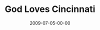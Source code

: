 ---
layout: message
category: message
series: "We Love Cincinnati"
title: "God Loves Cincinnati"
date: 2009-07-05-00-00
message_id: 570
audio: "http://s3.amazonaws.com/crossroadsaudiomessages/WeLove1.mp3"
audio-duration: "36:21"
description: "Chuck Mingo shares the four actions of a city lover."
video: "https://s3.amazonaws.com/crossroadsvideomessages/WeLove1.mp4"
video-duration: "36:21"
video-image: "http://s3.amazonaws.com/crossroads-media/images/legacy/content/WeLove1-still.jpg"
program: "http://s3.amazonaws.com/crossroads-media/media/legacy/documents/0704_05Program.pdf"
notes-description: ""
notes: "http://s3.amazonaws.com/crossroads-media/media/legacy/documents/SN_07_04-05_09.pdf"
notes-title: "God Loves Cincinnati (Study Notes)"
explicit: "N"
---